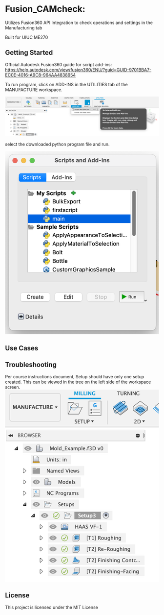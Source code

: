 # Fusion_CAMcheck: 

Utilizes Fusion360 API Integration to check operations and settings in the Manufacturing tab 

Built for UIUC ME270



## Getting Started

Official Autodesk Fusion360 guide for script add-ins:<br>
https://help.autodesk.com/view/fusion360/ENU/?guid=GUID-9701BBA7-EC0E-4016-A9C8-964AA4838954

To run program, click on ADD-INS in the UTILITIES tab of the MANUFACTURE workspace. 

![image](Background_Files/CAM_addin.png)

select the downloaded python program file and run.

![image](Background_Files/CAM_run.png)

## Use Cases

## Troubleshooting

Per course instructions document, Setup should have only one setup created. This can be viewed in the tree on the left side of the workspace screen.
![image](Background_Files/CAM_Tree.png)


## License

This project is licensed under the MIT License 

